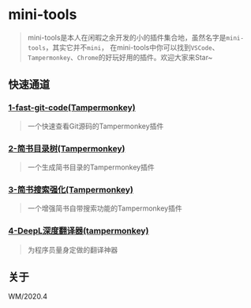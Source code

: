 # mini-tools

> mini-tools是本人在闲暇之余开发的小的插件集合地，虽然名字是`mini-tools`，其实它并不`mini`， 在mini-tools中你可以找到`VSCode`、`Tampermonkey`、`Chrome`的好玩好用的插件。欢迎大家来Star~

## 快速通道

### [1-fast-git-code(Tampermonkey)](./tampermonkey-scripts/fast-git-code/)

> 一个快速查看Git源码的Tampermonkey插件

### [2-简书目录树(Tampermonkey)](./tampermonkey-scripts/jianshu-dir-tree/)

> 一个生成简书目录的Tampermonkey插件

### [3-简书搜索强化(Tampermonkey)](./tampermonkey-scripts/jianshu-search-pro/)

> 一个增强简书自带搜索功能的Tampermonkey插件

### [4-DeepL深度翻译器(tampermonkey)](./tampermonkey-scripts/deep-l/)

> 为程序员量身定做的翻译神器

## 关于

WM/2020.4